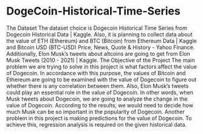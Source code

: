 # DogeCoin-Historical-Time-Series
The Dataset The dataset choice is Dogecoin Historical Time Series from Dogecoin Historical Data | Kaggle. Also, it is planning to collect data about the value of ETH (Ethereum) and BTC (Bitcoin) from Ethereum Data | Kaggle and Bitcoin USD (BTC-USD) Price, News, Quote &amp; History - Yahoo Finance. Additionally, Elon Musk’s tweets about altcoins are going to get from Elon Musk Tweets (2010 - 2021) | Kaggle.   The Objective of the Project The main problem we are trying to solve in this project is what factors affect the value of Dogecoin. In accordance with this purpose, the values of Bitcoin and Ethereum are going to be examined with the value of Dogecoin to figure out whether there is any correlation between them. Also, Elon Musk’s tweets could play an essential role in the value of Dogecoin. In other words, when Musk tweets about Dogecoin, we are going to analyze the change in the value of Dogecoin. According to the results, we would need to decide how much Musk can be so important in the popularity of Dogecoin. Another problem in this project is making predictions for the value of Dogecoin. To achieve this, regression analysis is required on the given historical data.
